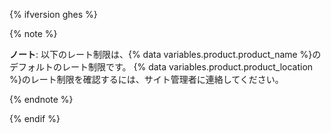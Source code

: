 {% ifversion ghes %}

{% note %}

**ノート**: 以下のレート制限は、{% data variables.product.product_name %}のデフォルトのレート制限です。 {% data variables.product.product_location %}のレート制限を確認するには、サイト管理者に連絡してください。

{% endnote %}

{% endif %}
